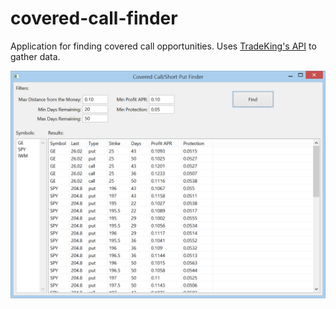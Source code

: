 # covered-call-finder
Application for finding covered call opportunities.  Uses [TradeKing's API](https://developers.tradeking.com/) to gather data.

![alt tag](images/ccf.png)
